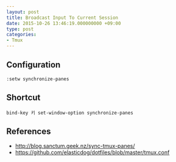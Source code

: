```yaml
---
layout: post
title: Broadcast Input To Current Session
date: 2015-10-26 13:46:19.000000000 +09:00
type: post
categories:
- Tmux
---
```

## Configuration

```
:setw synchronize-panes
```

## Shortcut
```
bind-key 키 set-window-option synchronize-panes
```

## References
* http://blog.sanctum.geek.nz/sync-tmux-panes/
* https://github.com/elasticdog/dotfiles/blob/master/tmux.conf
